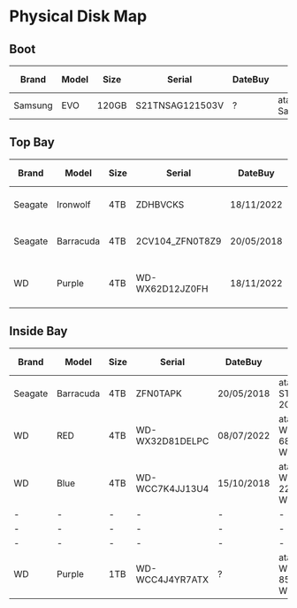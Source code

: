 <!-- Format table: Left click + format selection; Prettifier markdown table -->
# Physical Disk Map

## Boot
| Brand   | Model | Size  | Serial          | DateBuy | Disk id                                       | Controller  | APM | Spin Down | Comments    |
|---------|-------|-------|-----------------|---------|-----------------------------------------------|-------------|-----|-----------|-------------|
| Samsung | EVO   | 120GB | S21TNSAG121503V | ?       | ata-Samsung_SSD_850_EVO_120GB_S21TNSAG121503V | PCI 2x (OR) | -   | -         | SSD Desktop |

## Top Bay
| Brand   | Model     | Size | Serial          | DateBuy    | Disk id                                  | Controller | APM | Spin Down | Comments       |
|---------|-----------|------|-----------------|------------|------------------------------------------|------------|-----|-----------|----------------|
| Seagate | Ironwolf  | 4TB  | ZDHBVCKS        | 18/11/2022 | ata-ST4000VN008-2DR166_ZDHBVCKS          | PCI (R)    | 255 | 120       | Lastbuy        |
| Seagate | Barracuda | 4TB  | 2CV104_ZFN0T8Z9 | 20/05/2018 | ata-ST4000DM004-2CV104_ZFN0T8Z9          | MOBO (R)   |     |           | Antigo Parity1 |
| WD      | Purple    | 4TB  | WD-WX62D12JZ0FH | 18/11/2022 | ata-WDC_WD42PURZ-85B4YY0_WD-WX62D12JZ0FH | MOBO (R)   |     |           | Lastbuy        |

## Inside Bay
| Brand   | Model     | Size | Serial          | DateBuy    | Disk id                                  | Controller | APM | Spin Down | Comments     |
|---------|-----------|------|-----------------|------------|------------------------------------------|------------|-----|-----------|--------------|
| Seagate | Barracuda | 4TB  | ZFN0TAPK        | 20/05/2018 | ata-ST4000DM004-2CV104_ZFN0TAPK          | MOBO (R)   |     |           | Antigo Data1 |
| WD      | RED       | 4TB  | WD-WX32D81DELPC | 08/07/2022 | ata-WDC_WD40EFAX-68JH4N1_WD-WX32D81DELPC | MOBO (R)   |     |           | Penultimo    |
| WD      | Blue      | 4TB  | WD-WCC7K4JJ13U4 | 15/10/2018 | ata-WDC_WD40EZRZ-22GXCB0_WD-WCC7K4JJ13U4 | MOBO (R)   |     |           | Antigo Data3 |
| -       | -         | -    | -               | -          | -                                        | -          |     |           | -            |
| -       | -         | -    | -               | -          | -                                        | -          |     |           | -            |
| -       | -         | -    | -               | -          | -                                        | -          |     |           | -            |
| WD      | Purple    | 1TB  | WD-WCC4J4YR7ATX | ?          | ata-WDC_WD10PURZ-85U8XY0_WD-WCC4J4YR7ATX | MOBO (BLK) |     |           | ZFS Users    |
